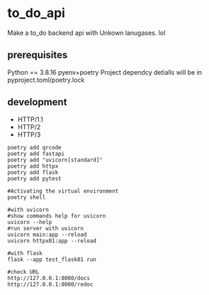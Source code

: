 # to_do_api
Make a to_do backend api with Unkown lanugases. lol

## prerequisites

Python == 3.8.16
pyenv+poetry
Project dependcy detialls will be in pyproject.toml/poetry.lock

## development

* HTTP/1.1
* HTTP/2
* HTTP/3

```shell
poetry add qrcode
poetry add fastapi
poetry add "uvicorn[standard]"
poetry add httpx
poetry add flask
poetry add pytest

#Activating the virtual environment
poetry shell

#with uvicorn
#show commands help for uvicorn
uvicorn --help
#run server with uvicorn
uvicorn main:app --reload
uvicorn httpx01:app --reload

#with flask
flask --app test_flask01 run

#check URL
http://127.0.0.1:8000/docs
http://127.0.0.1:8000/redoc
```